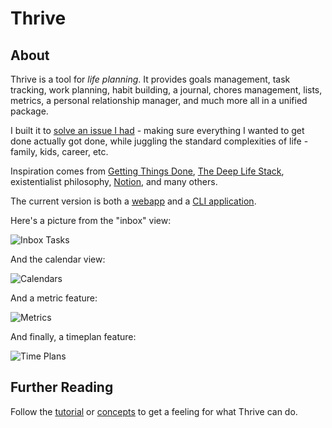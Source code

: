 # Thrive

## About

Thrive is a tool for _life planning_. It provides goals management, task tracking, work planning,
habit building, a journal, chores management, lists, metrics, a personal relationship manager, and
much more all in a unified package.

I built it to [solve an issue I had](http://www.paulgraham.com/organic.html) - making sure everything
I wanted to get done actually got done, while juggling the standard complexities of life - family, kids, career, etc.

Inspiration comes from [Getting Things Done](https://gettingthingsdone.com/what-is-gtd/),
[The Deep Life Stack](https://www.thedeeplife.com/podcasts/episodes/ep-252-the-deep-life-stack/),
existentialist philosophy, [Notion](https://notion.so), and many others.

The current version is both a [webapp](https://get-thriving.com) and a
[CLI application](how-tos/install.md).

Here's a picture from the "inbox" view:

![Inbox Tasks](assets/showcase/showcase-inbox-tasks.png)

And the calendar view:

![Calendars](assets/showcase/showcase-calendar.png)

And a metric feature:

![Metrics](assets/showcase/showcase-metrics.png)

And finally, a timeplan feature:

![Time Plans](assets/showcase/showcase-timeplan.png)

## Further Reading

Follow the [tutorial](tutorial.md) or [concepts](concepts/overview.md) to get a feeling for what Thrive can do.